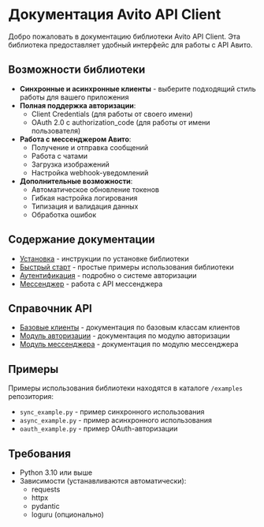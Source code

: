 # Документация Avito API Client

Добро пожаловать в документацию библиотеки Avito API Client. Эта библиотека предоставляет удобный интерфейс для работы с API Авито.

## Возможности библиотеки

- **Синхронные и асинхронные клиенты** - выберите подходящий стиль работы для вашего приложения
- **Полная поддержка авторизации**:
  - Client Credentials (для работы от своего имени)
  - OAuth 2.0 с authorization_code (для работы от имени пользователя)
- **Работа с мессенджером Авито**:
  - Получение и отправка сообщений
  - Работа с чатами
  - Загрузка изображений
  - Настройка webhook-уведомлений
- **Дополнительные возможности**:
  - Автоматическое обновление токенов
  - Гибкая настройка логирования
  - Типизация и валидация данных
  - Обработка ошибок

## Содержание документации

- [Установка](installation.md) - инструкции по установке библиотеки
- [Быстрый старт](quickstart.md) - простые примеры использования библиотеки
- [Аутентификация](authentication.md) - подробно о системе авторизации
- [Мессенджер](messenger.md) - работа с API мессенджера

## Справочник API

- [Базовые клиенты](api_reference/client.md) - документация по базовым классам клиентов
- [Модуль авторизации](api_reference/auth.md) - документация по модулю авторизации
- [Модуль мессенджера](api_reference/messenger.md) - документация по модулю мессенджера

## Примеры

Примеры использования библиотеки находятся в каталоге `/examples` репозитория:

- `sync_example.py` - пример синхронного использования
- `async_example.py` - пример асинхронного использования
- `oauth_example.py` - пример OAuth-авторизации

## Требования

- Python 3.10 или выше
- Зависимости (устанавливаются автоматически):
  - requests
  - httpx
  - pydantic
  - loguru (опционально)
